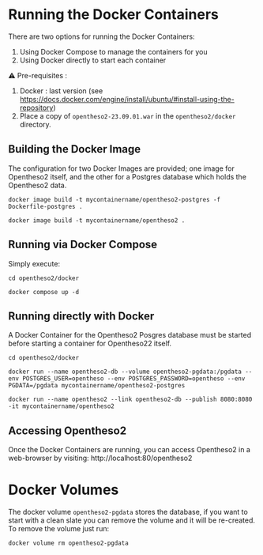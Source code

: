 # Running the Docker Containers

There are two options for running the Docker Containers:
1. Using Docker Compose to manage the containers for you
2. Using Docker directly to start each container

:warning: Pre-requisites :
1. Docker : last version (see https://docs.docker.com/engine/install/ubuntu/#install-using-the-repository)
2. Place a copy of `opentheso2-23.09.01.war` in the `opentheso2/docker` directory.


## Building the Docker Image
The configuration for two Docker Images are provided; one image for Opentheso2 itself, and the other for a Postgres database which holds the Opentheso2 data. 

```
docker image build -t mycontainername/opentheso2-postgres -f Dockerfile-postgres .

docker image build -t mycontainername/opentheso2 .
```

## Running via Docker Compose

Simply execute:

```
cd opentheso2/docker

docker compose up -d
```

## Running directly with Docker

A Docker Container for the Opentheso2 Posgres database must be started before starting a container for Opentheso22 itself.

```
cd opentheso2/docker

docker run --name opentheso2-db --volume opentheso2-pgdata:/pgdata --env POSTGRES_USER=opentheso --env POSTGRES_PASSWORD=opentheso --env PGDATA=/pgdata mycontainername/opentheso2-postgres

docker run --name opentheso2 --link opentheso2-db --publish 8080:8080 -it mycontainername/opentheso2
```

## Accessing Opentheso2

Once the Docker Containers are running, you can access Opentheso2 in a web-browser by visiting: http://localhost:80/opentheso2


# Docker Volumes

The docker volume `opentheso2-pgdata` stores the database, if you want to start with a clean slate you can remove the volume and it will be re-created. To remove the volume just run:

```
docker volume rm opentheso2-pgdata
```
